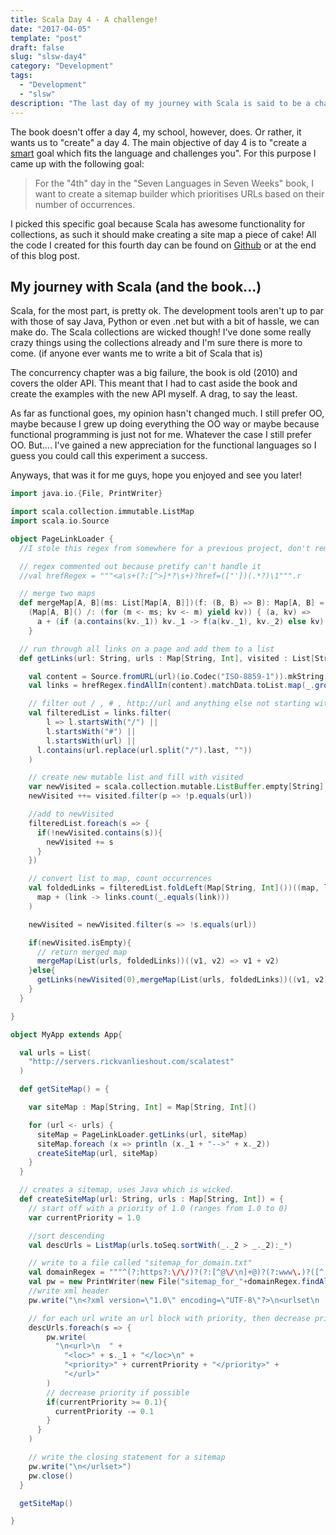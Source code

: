 ```yaml
---
title: Scala Day 4 - A challenge!
date: "2017-04-05"
template: "post"
draft: false
slug: "slsw-day4"
category: "Development"
tags:
  - "Development"
  - "slsw"
description: "The last day of my journey with Scala is said to be a challenge"
---
```


The book doesn't offer a day 4, my school, however, does. Or rather, it wants us to "create" a day 4. The main objective of day 4 is to "create a [smart](https://en.wikipedia.org/wiki/SMART_criteria) goal which fits the language and challenges you". For this purpose I came up with the following goal:

> For the "4th" day in the "Seven Languages in Seven Weeks" book, I want to create a sitemap builder which prioritises URLs based on their number of occurrences.

I picked this specific goal because Scala has awesome functionality for collections, as such it should make creating a site map a piece of cake! All the code I created for this fourth day can be found on [Github](https://github.com/Mastermindzh/Seven-Languages-in-Seven-Weeks/blob/master/Scala/Day%204/src/main/scala-2.12/MyApp.scala) or at the end of this blog post.

## My journey with Scala (and the book...)

Scala, for the most part, is pretty ok. The development tools aren't up to par with those of say Java, Python or even .net but with a bit of hassle, we can make do. The Scala collections are wicked though! I've done some really crazy things using the collections already and I'm sure there is more to come. (if anyone ever wants me to write a bit of Scala that is)

The concurrency chapter was a big failure, the book is old (2010) and covers the older API. This meant that I had to cast aside the book and create the examples with the new API myself. A drag, to say the least.

As far as functional goes, my opinion hasn't changed much. I still prefer OO, maybe because I grew up doing everything the OO way or maybe because functional programming is just not for me. Whatever the case I still prefer OO. But.... I've gained a new appreciation for the functional languages so I guess you could call this experiment a success.

Anyways, that was it for me guys, hope you enjoyed and see you later!

```scala
import java.io.{File, PrintWriter}

import scala.collection.immutable.ListMap
import scala.io.Source

object PageLinkLoader {
  //I stole this regex from somewhere for a previous project, don't remember where

  // regex commented out because pretify can't handle it
  //val hrefRegex = """<a\s+(?:[^>]*?\s+)?href=(["'])(.*?)\1""".r

  // merge two maps
  def mergeMap[A, B](ms: List[Map[A, B]])(f: (B, B) => B): Map[A, B] =
    (Map[A, B]() /: (for (m <- ms; kv <- m) yield kv)) { (a, kv) =>
      a + (if (a.contains(kv._1)) kv._1 -> f(a(kv._1), kv._2) else kv)
    }

  // run through all links on a page and add them to a list
  def getLinks(url: String, urls : Map[String, Int], visited : List[String] = List[String]()) : Map[String, Int] = {

    val content = Source.fromURL(url)(io.Codec("ISO-8859-1")).mkString
    val links = hrefRegex.findAllIn(content).matchData.toList.map(_.group(2).toString)

    // filter out / , # , http://url and anything else not starting with http:// or www.
    val filteredList = links.filter(
        l => l.startsWith("/") ||
        l.startsWith("#") ||
        l.startsWith(url) ||
      l.contains(url.replace(url.split("/").last, ""))
    )

    // create new mutable list and fill with visited
    var newVisited = scala.collection.mutable.ListBuffer.empty[String]
    newVisited ++= visited.filter(p => !p.equals(url))

    //add to newVisited
    filteredList.foreach(s => {
      if(!newVisited.contains(s)){
        newVisited += s
      }
    })

    // convert list to map, count occurrences
    val foldedLinks = filteredList.foldLeft(Map[String, Int]())((map, link : String) =>
      map + (link -> links.count(_.equals(link)))
    )

    newVisited = newVisited.filter(s => !s.equals(url))

    if(newVisited.isEmpty){
      // return merged map
      mergeMap(List(urls, foldedLinks))((v1, v2) => v1 + v2)
    }else{
      getLinks(newVisited(0),mergeMap(List(urls, foldedLinks))((v1, v2) => v1 + v2), newVisited.toList)
    }
  }

}

object MyApp extends App{

  val urls = List(
    "http://servers.rickvanlieshout.com/scalatest"
  )

  def getSiteMap() = {

    var siteMap : Map[String, Int] = Map[String, Int]()

    for (url <- urls) {
      siteMap = PageLinkLoader.getLinks(url, siteMap)
      siteMap.foreach (x => println (x._1 + "-->" + x._2))
      createSiteMap(url, siteMap)
    }
  }

  // creates a sitemap, uses Java which is wicked.
  def createSiteMap(url: String, urls : Map[String, Int]) = {
    // start off with a priority of 1.0 (ranges from 1.0 to 0)
    var currentPriority = 1.0

    //sort descending
    val descUrls = ListMap(urls.toSeq.sortWith(_._2 > _._2):_*)

    // write to a file called "sitemap_for_domain.txt"
    val domainRegex = """^(?:https?:\/\/)?(?:[^@\/\n]+@)?(?:www\.)?([^:\/\n]+)""".r
    val pw = new PrintWriter(new File("sitemap_for_"+domainRegex.findAllIn(url).matchData.toList.map(_.group(1)).mkString+".txt" ))
    //write xml header
    pw.write("\n<?xml version=\"1.0\" encoding=\"UTF-8\"?>\n<urlset\n      xmlns=\"http://www.sitemaps.org/schemas/sitemap/0.9\"\n      xmlns:xsi=\"http://www.w3.org/2001/XMLSchema-instance\"\n      xsi:schemaLocation=\"http://www.sitemaps.org/schemas/sitemap/0.9\n            http://www.sitemaps.org/schemas/sitemap/0.9/sitemap.xsd\">")

    // for each url write an url block with priority, then decrease priority
    descUrls.foreach(s => {
        pw.write(
          "\n<url>\n  " +
            "<loc>" + s._1 + "</loc>\n" +
            "<priority>" + currentPriority + "</priority>" +
            "</url>"
        )
        // decrease priority if possible
        if(currentPriority >= 0.1){
          currentPriority -= 0.1
        }
      }
    )

    // write the closing statement for a sitemap
    pw.write("\n</urlset>")
    pw.close()
  }

  getSiteMap()

}
```
